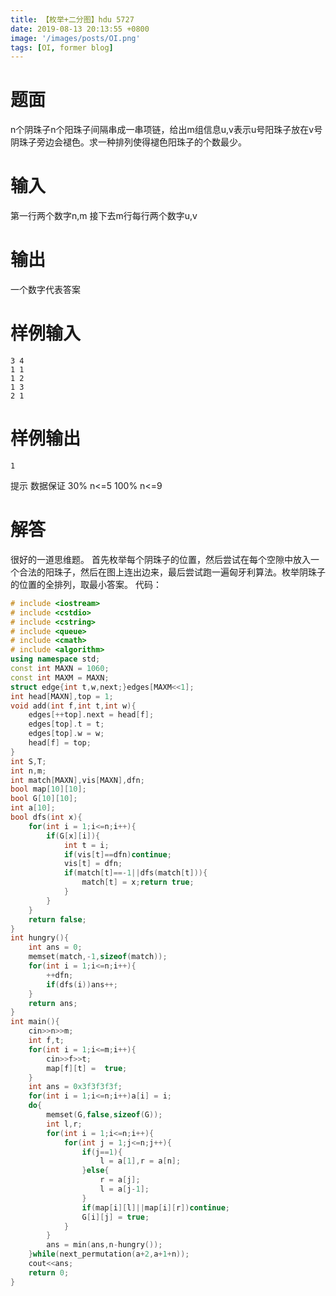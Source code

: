 ```yaml
---
title: 【枚举+二分图】hdu 5727
date: 2019-08-13 20:13:55 +0800
image: '/images/posts/OI.png'
tags: [OI, former blog]
---
```


# 题面
n个阴珠子n个阳珠子间隔串成一串项链，给出m组信息u,v表示u号阳珠子放在v号阴珠子旁边会褪色。求一种排列使得褪色阳珠子的个数最少。
#  输入
第一行两个数字n,m
接下去m行每行两个数字u,v
#  输出
一个数字代表答案
#  样例输入
```
3 4
1 1
1 2
1 3
2 1
```
#  样例输出
```
1
```
提示
数据保证 30% n<=5
100% n<=9
# 解答
很好的一道思维题。
首先枚举每个阴珠子的位置，然后尝试在每个空隙中放入一个合法的阳珠子，然后在图上连出边来，最后尝试跑一遍匈牙利算法。枚举阴珠子的位置的全排列，取最小答案。
代码：
```cpp
# include <iostream>
# include <cstdio>
# include <cstring>
# include <queue>
# include <cmath>
# include <algorithm>
using namespace std;
const int MAXN = 1060;
const int MAXM = MAXN;
struct edge{int t,w,next;}edges[MAXM<<1];
int head[MAXN],top = 1;
void add(int f,int t,int w){
	edges[++top].next = head[f];
	edges[top].t = t;
	edges[top].w = w;
	head[f] = top;
}
int S,T;
int n,m;
int match[MAXN],vis[MAXN],dfn;
bool map[10][10];
bool G[10][10];
int a[10];
bool dfs(int x){
	for(int i = 1;i<=n;i++){
		if(G[x][i]){
			int t = i;
			if(vis[t]==dfn)continue;
			vis[t] = dfn;
			if(match[t]==-1||dfs(match[t])){
				match[t] = x;return true;
			}
		}
	}
	return false;
}
int hungry(){
	int ans = 0;
	memset(match,-1,sizeof(match));
	for(int i = 1;i<=n;i++){
		++dfn;
		if(dfs(i))ans++;
	}
	return ans;
}
int main(){
	cin>>n>>m;
	int f,t;
	for(int i = 1;i<=m;i++){
		cin>>f>>t;
		map[f][t] =  true;
	}
	int ans = 0x3f3f3f3f;
	for(int i = 1;i<=n;i++)a[i] = i;
	do{
		memset(G,false,sizeof(G));
		int l,r;
		for(int i = 1;i<=n;i++){
			for(int j = 1;j<=n;j++){
				if(j==1){
					l = a[1],r = a[n];
				}else{
					r = a[j];
					l = a[j-1];
				}
				if(map[i][l]||map[i][r])continue;
				G[i][j] = true;
			}
		}
		ans = min(ans,n-hungry());
	}while(next_permutation(a+2,a+1+n));
	cout<<ans;
	return 0;
}

```